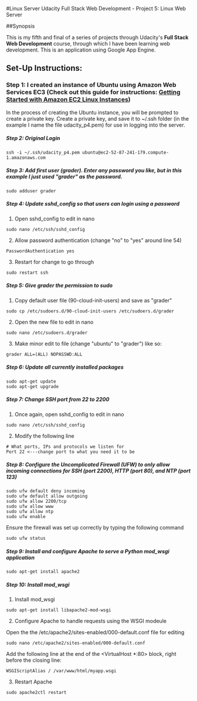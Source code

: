 #Linux Server
Udacity Full Stack Web Development - Project 5: Linux Web Server


##Synopsis

This is my fifth and final of a series of projects through Udacity's **Full Stack Web Development** course, through which I have been learning web development. This is an application using Google App Engine.


## Set-Up Instructions:

### Step 1: I created an instance of Ubuntu using Amazon Web Services EC3 (Check out this guide for instructions: [Getting Started with Amazon EC2 Linux Instances](https://raw.githubusercontent.com/ferristocrat/udacity_frontend_p5_neighborhood-map/master/images/screenshot.PNG "Getting Started with Amazon EC2 Linux Instances"))

In the process of creating the Ubuntu instance, you will be prompted to create a private key.  Create a private key, and save it to ~/.ssh folder (in the example I name the file udacity_p4.pem) for use in logging into the server.

##### Step 2: Original Login
```
ssh -i ~/.ssh/udacity_p4.pem ubuntu@ec2-52-87-241-179.compute-1.amazonaws.com
```

##### Step 3: Add first user (grader).  Enter any password you like, but in this example I just used "grader" as the password.

```
sudo adduser grader
```

##### Step 4: Update sshd_config so that users can login using a password

1. Open sshd_config to edit in nano

```
sudo nano /etc/ssh/sshd_config
```

2. Allow password authentication (change "no" to "yes" around line 54)

```
PasswordAuthentication yes
```

3. Restart for change to go through

```
sudo restart ssh

```

##### Step 5: Give grader the permission to sudo

1. Copy default user file (90-cloud-init-users) and save as "grader"

```
sudo cp /etc/sudoers.d/90-cloud-init-users /etc/sudoers.d/grader
```

2. Open the new file to edit in nano

```
sudo nano /etc/sudoers.d/grader
```

3. Make minor edit to file (change "ubuntu" to "grader") like so:

```
grader ALL=(ALL) NOPASSWD:ALL
```

##### Step 6: Update all currently installed packages

```
sudo apt-get update
sudo apt-get upgrade
```

##### Step 7: Change SSH port from 22 to 2200

1. Once again, open sshd_config to edit in nano

```
sudo nano /etc/ssh/sshd_config
```

2. Modify the following line

```
# What ports, IPs and protocols we listen for
Port 22 <---change port to what you need it to be
```


##### Step 8: Configure the Uncomplicated Firewall (UFW) to only allow incoming connections for SSH (port 2200), HTTP (port 80), and NTP (port 123)

```
sudo ufw default deny incoming
sudo ufw default allow outgoing
sudo ufw allow 2200/tcp
sudo ufw allow www
sudo ufw allow ntp
sudo ufw enable
```

Ensure the firewall was set up correctly by typing the following command

```
sudo ufw status
```

##### Step 9: Install and configure Apache to serve a Python mod_wsgi application

```
sudo apt-get install apache2
```

##### Step 10: Install mod_wsgi

1. Install mod_wsgi

```
sudo apt-get install libapache2-mod-wsgi
```

2. Configure Apache to handle requests using the WSGI modeule

Open the the /etc/apache2/sites-enabled/000-default.conf file for editing

```
sudo nano /etc/apache2/sites-enabled/000-default.conf
```

Add the following line at the end of the <VirtualHost *:80> block, right before the closing </VirtualHost> line:

```
WSGIScriptAlias / /var/www/html/myapp.wsgi
```

3. Restart Apache

```
sudo apache2ctl restart
```